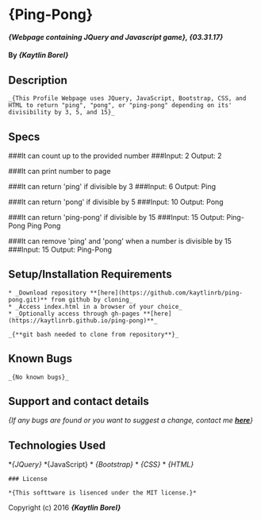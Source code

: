 # {Ping-Pong}

#### _{Webpage containing JQuery and Javascript game}, {03.31.17}_

#### By _{Kaytlin Borel}_

## Description

	_{This Profile Webpage uses JQuery, JavaScript, Bootstrap, CSS, and HTML to return "ping", "pong", or "ping-pong" depending on its' divisibility by 3, 5, and 15}_

## Specs

###It can count up to the provided number
###Input:  2   Output:   2

###It can print number to page

###It can return 'ping' if divisible by 3
###Input:  6   Output:   Ping

###It can return 'pong' if divisible by 5
###Input:  10  Output:   Pong

###It can return 'ping-pong' if divisible by 15
###Input:  15  Output:   Ping-Pong Ping Pong

###It can remove 'ping' and 'pong' when a number is divisible by 15
###Input:  15  Output:   Ping-Pong



## Setup/Installation Requirements

	* _Download repository **[here](https://github.com/kaytlinrb/ping-pong.git)** from github by cloning_
	* _Access index.html in a browser of your choice_
	* _Optionally access through gh-pages **[here](https://kaytlinrb.github.io/ping-pong)**_

	_{**git bash needed to clone from repository**}_
## Known Bugs

	_{No known bugs}_

## Support and contact details

_{If any bugs are found or you want to suggest a change, contact me **[here](mailto:kaytlinrb@gmail.com)**}_

## Technologies Used

  *_{JQuery}
  *_{JavaScript}
	* _{Bootstrap}_
	* _{CSS}_
	* _{HTML}_

	### License

	*{This softtware is lisenced under the MIT license.}*

Copyright (c) 2016 **_{Kaytlin Borel}_**
